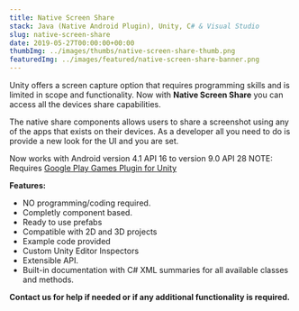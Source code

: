 ```yaml
---
title: Native Screen Share
stack: Java (Native Android Plugin), Unity, C# & Visual Studio
slug: native-screen-share
date: 2019-05-27T00:00:00+00:00
thumbImg: ../images/thumbs/native-screen-share-thumb.png
featuredImg: ../images/featured/native-screen-share-banner.png
---
```


Unity offers a screen capture option that requires programming skills and is limited in scope and functionality. Now with **Native Screen Share** you can access all the devices share capabilities.

The native share components allows users to share a screenshot using any of the apps that exists on their devices. As a developer all you need to do is provide a new look for the UI and you are set.


Now works with Android version 4.1 API 16 to version 9.0 API 28
NOTE: Requires [Google Play Games Plugin for Unity](https://github.com/playgameservices/play-games-plugin-for-unity#google-play-games-plugin-for-unity)

**Features:**
- NO programming/coding required.
- Completly component based.
- Ready to use prefabs
- Compatible with 2D and 3D projects
- Example code provided
- Custom Unity Editor Inspectors
- Extensible API.
- Built-in documentation with C# XML summaries for all available classes and methods.

__Contact us for help if needed or if any additional functionality is required.__